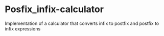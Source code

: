 # Posfix_infix-calculator
Implementation of a calculator that converts infix to postfix and postfix to infix expressions
